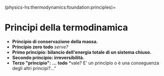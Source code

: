 (physics-hs:thermodynamics:foundation:principles)=
# Principi della termodinamica

- **Principio di conservazione della massa.**
- **Principio zero** **todo** *serve?*
- **Primo principio: bilancio dell'energia totale di un sistema chiuso.**
- **Secondo principio: irreversibilità.**
- **Terzo "principio": ...** **todo** *vale? E' un princìpio o è una conseguenza degli altri princìpi?..."
